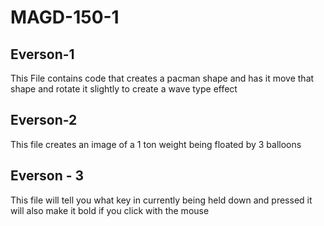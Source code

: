 # MAGD-150-1
## Everson-1
This File contains code that creates a pacman shape and has it move that shape and rotate it slightly to create a wave type effect

## Everson-2
This file creates an image of a 1 ton weight being floated by 3 balloons

## Everson - 3
This file will tell you what key in currently being held down and pressed it will also make it bold if you click with the mouse
